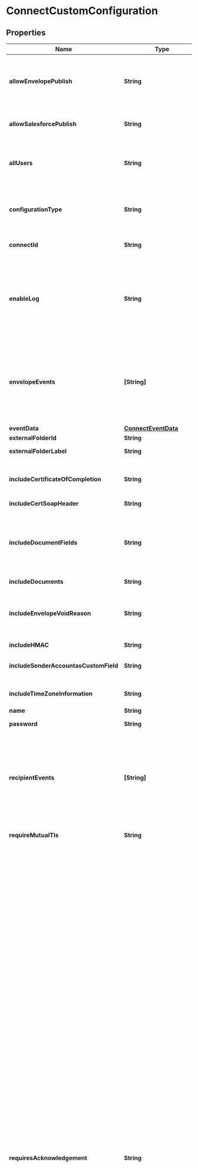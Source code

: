 # ConnectCustomConfiguration

## Properties
Name | Type | Description | Notes
------------ | ------------- | ------------- | -------------
**allowEnvelopePublish** | **String** | When set to **true**, data is sent to the urlToPublishTo web address. This option can be set to false to stop sending data while maintaining the Connect configuration information. | [optional] 
**allowSalesforcePublish** | **String** | When set to **true**  (default), DocuSign sends data to the designated Salesforce account through Connect. | [optional] 
**allUsers** | **String** | When set to **true**, the tracked envelope and recipient events for all users, including users that are added a later time, are sent through Connect. | [optional] 
**configurationType** | **String** | If you are using merge fields, this property specifies the type of the merge field. The only supported value is &#x60;salesforce&#x60;. | [optional] 
**connectId** | **String** | The ID of the custom Connect configuration being accessed. | [optional] 
**enableLog** | **String** | When set to **true**, Connect logging is turned on. We recommend that you enable this functionality, which helps you troubleshoot any issues.   You can have a maximum of 100 active logs in your account. You can view the entries in active logs in the **Logs** tab in the console. | [optional] 
**envelopeEvents** | **[String]** | A list of envelope-level event statuses that will trigger Connect to send updates to the endpoint specified in the &#x60;url&#x60; property.   To receive notifications, you must include either an &#x60;envelopeEvents&#x60; node or a &#x60;recipientEvents&#x60; node. You do not need to specify both. | [optional] 
**eventData** | [**ConnectEventData**](ConnectEventData.md) |  | [optional] 
**externalFolderId** | **String** | The id of an external folder. | [optional] 
**externalFolderLabel** | **String** | The label for an external folder. | [optional] 
**includeCertificateOfCompletion** | **String** | When set to **true**, the Connect Service includes the Certificate of Completion with completed envelopes.  | [optional] 
**includeCertSoapHeader** | **String** |  | [optional] 
**includeDocumentFields** | **String** | When set to **true**, the Document Fields associated with the envelope&#39;s documents are included in the notification messages. Document Fields are optional custom name-value pairs added to documents using the API.  | [optional] 
**includeDocuments** | **String** | reserved | [optional] 
**includeEnvelopeVoidReason** | **String** | When set to **true**, if the envelope is voided, the Connect Service notification will include the void reason, as entered by the person that voided the envelope.  | [optional] 
**includeHMAC** | **String** |  | [optional] 
**includeSenderAccountasCustomField** | **String** | When set to **true**, Connect will include the sender account as Custom Field in the data. | [optional] 
**includeTimeZoneInformation** | **String** | When set to **true**, Connect will include the envelope time zone information. | [optional] 
**name** | **String** |  | [optional] 
**password** | **String** | The user&#39;s encrypted password hash. | [optional] 
**recipientEvents** | **[String]** | An array of recipient event statuses that will trigger Connect to send notifications to your webhook listener at the url endpoint specified in the &#x60;url&#x60; property.   To receive notifications, you must include either an &#x60;envelopeEvents&#x60; node or a &#x60;recipientEvents&#x60; node. You do not need to specify both. | [optional] 
**requireMutualTls** | **String** | When set to **true**, [Mutual TLS](https://developers.docusign.com/esign-rest-api/guides/mutual-tls-intro) authentication is enabled. | [optional] 
**requiresAcknowledgement** | **String** | When set to **true**, event delivery acknowledgements are enabled for your Connect configuration.  DocuSign Connect awaits a valid 200 response from your application acknowledging that it received a message. If you do not acknowledge receiving an event notification message within 100 seconds, DocuSign treats the message as a failure and places it into a failure queue. It is imperative that you acknowledge successful receipt of Connect events as they occur by sending a 200 event back.  #### When set to **true** and Send Individual Messages (SIM) mode is activated  If the HTTP status response to a notification message is not in the range of 200-299, then the message delivery failed, and the configuration is marked as down.  The message will be queued and retried once per day. While a Connect configuration is marked down, subsequent notifications will not be tried. Instead they will be immediately queued with the reason &#x60;Pending&#x60;. When a message succeeds, all queued messages for the configuration will be tried immediately, in order.  There is a maximum of ten retries. Alternately, you can use **Republish Connect Information** to manually republish the notification.  #### When set to **true** and SIM mode is not activated  If the HTTP Status response to a notification message is not in the range of 200-299,  then the message delivery failed, and the message is queued.  The message will be retried after at least a day the next time a subsequent message is successfully sent to this configuration (subscription).  Subsequent notifications will be tried when they occur. There is a maximum of ten retries. Alternately, you can use **Republish Connect Information** to manually republish the notification.  #### When set to **false**  When &#x60;requiresAcknowledgement&#x60; is set to **false** and you do not acknowledge receiving an event notification message within 100 seconds, DocuSign treats the message as a failure and determines that the server is unavailable. It does not retry to send the notification message, and you must handle the failure manually.   | [optional] 
**salesforceApiVersion** | **String** | The version of the Salesforce API that you are using. | [optional] 
**salesforceAuthcode** | **String** |  | [optional] 
**salesforceCallBackUrl** | **String** |  | [optional] 
**salesforceDocumentsAsContentFiles** | **String** | When set to **true**, DocuSign can use documents in your Salesforce account for sending and signing. | [optional] 
**senderOverride** | **String** |  | [optional] 
**senderSelectableItems** | **[String]** | This property sets the items that are available for selection when adding or editing Connect objects.  | [optional] 
**sfObjects** | [ConnectSalesforceObject] | An array of Salesforce objects. | [optional] 
**signMessageWithX509Certificate** | **String** | When set to **true**, Mutual TLS will be enabled for notifications. Mutual TLS must be initiated by the listener (the customer&#39;s web server) during the TLS handshake protocol.  | [optional] 
**soapNamespace** | **String** | The namespace of the SOAP interface.  **Note**: If &#x60;useSoapInterface&#x60; is set to **true**, you must set this value. | [optional] 
**urlToPublishTo** | **String** | This is the web address and name of your listener or Retrieving Service endpoint. You need to include HTTPS:// in the web address. | [optional] 
**userIds** | **[String]** | A comma-separated list of userIds. This sets the users associated with the tracked envelope and recipient events. When a tracked event occurs for a set user, the a notification message is sent to your Connect listener.  **Note**: If allUsers is set to &#x60;false&#x60; then you must provide a list of user ids. | [optional] 
**userName** | **String** | The name of the user. | [optional] 
**useSoapInterface** | **String** | When set to **true**, the notifications are sent to your endpoint as SOAP requests.  | [optional] 

[[Back to Model list]](../README.md#documentation-for-models) [[Back to API list]](../README.md#documentation-for-api-endpoints) [[Back to README]](../README.md)



